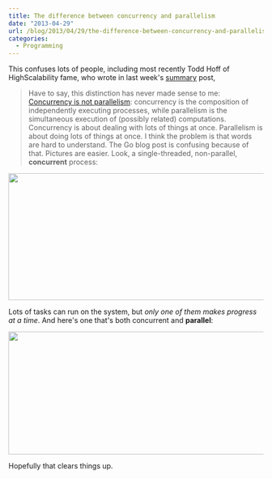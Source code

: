 ```yaml
---
title: The difference between concurrency and parallelism
date: "2013-04-29"
url: /blog/2013/04/29/the-difference-between-concurrency-and-parallelism/
categories:
  - Programming
---
```

This confuses lots of people, including most recently Todd Hoff of HighScalability fame, who wrote in last week's [summary][1] post,

> Have to say, this distinction has never made sense to me: [Concurrency is not parallelism][2]: concurrency is the composition of independently executing processes, while parallelism is the simultaneous execution of (possibly related) computations. Concurrency is about dealing with lots of things at once. Parallelism is about doing lots of things at once.
I think the problem is that words are hard to understand. The Go blog post is confusing because of that. Pictures are easier. Look, a single-threaded, non-parallel, **concurrent** process:

[<img src="http://www.xaprb.com/media/2013/04/Screen-Shot-2013-04-29-at-9.26.56-AM.png" width="715" height="251" class="aligncenter size-full wp-image-3155" />][3]

Lots of tasks can run on the system, but *only one of them makes progress at a time*. And here's one that's both concurrent and **parallel**:

[<img src="http://www.xaprb.com/media/2013/04/Screen-Shot-2013-04-29-at-9.28.05-AM.png" width="716" height="243" class="aligncenter size-full wp-image-3156" />][4]

Hopefully that clears things up.

 [1]: http://highscalability.comhttp://www.xaprb.com/blog/2013/4/26/stuff-the-internet-says-on-scalability-for-april-26-2013.html
 [2]: http:/http://www.xaprb.com/blog.golang.org/2013/01/concurrency-is-not-parallelism.html
 [3]: http://www.xaprb.com/media/2013/04/Screen-Shot-2013-04-29-at-9.26.56-AM.png
 [4]: http://www.xaprb.com/media/2013/04/Screen-Shot-2013-04-29-at-9.28.05-AM.png
